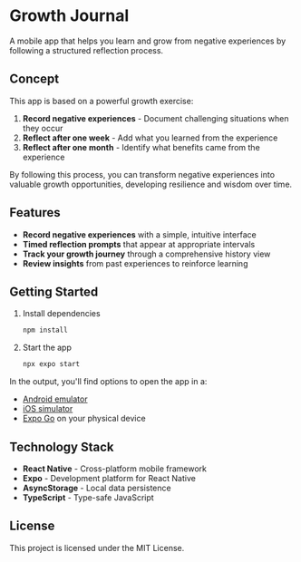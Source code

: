 # Growth Journal

A mobile app that helps you learn and grow from negative experiences by following a structured reflection process.

## Concept

This app is based on a powerful growth exercise:

1. **Record negative experiences** - Document challenging situations when they occur
2. **Reflect after one week** - Add what you learned from the experience
3. **Reflect after one month** - Identify what benefits came from the experience

By following this process, you can transform negative experiences into valuable growth opportunities, developing resilience and wisdom over time.

## Features

- **Record negative experiences** with a simple, intuitive interface
- **Timed reflection prompts** that appear at appropriate intervals
- **Track your growth journey** through a comprehensive history view
- **Review insights** from past experiences to reinforce learning

## Getting Started

1. Install dependencies

   ```bash
   npm install
   ```

2. Start the app

   ```bash
   npx expo start
   ```

In the output, you'll find options to open the app in a:

- [Android emulator](https://docs.expo.dev/workflow/android-studio-emulator/)
- [iOS simulator](https://docs.expo.dev/workflow/ios-simulator/)
- [Expo Go](https://expo.dev/go) on your physical device

## Technology Stack

- **React Native** - Cross-platform mobile framework
- **Expo** - Development platform for React Native
- **AsyncStorage** - Local data persistence
- **TypeScript** - Type-safe JavaScript

## License

This project is licensed under the MIT License.
